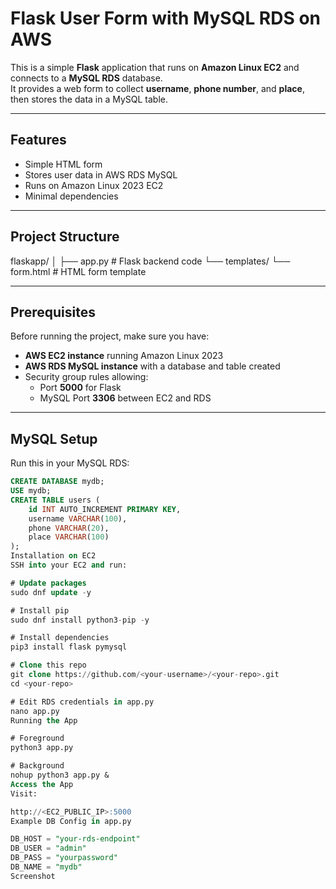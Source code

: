 # Flask User Form with MySQL RDS on AWS

This is a simple **Flask** application that runs on **Amazon Linux EC2** and connects to a **MySQL RDS** database.  
It provides a web form to collect **username**, **phone number**, and **place**, then stores the data in a MySQL table.

---

## Features
- Simple HTML form
- Stores user data in AWS RDS MySQL
- Runs on Amazon Linux 2023 EC2
- Minimal dependencies

---

## Project Structure
flaskapp/
│
├── app.py # Flask backend code
└── templates/
└── form.html # HTML form template

---

## Prerequisites
Before running the project, make sure you have:
- **AWS EC2 instance** running Amazon Linux 2023
- **AWS RDS MySQL instance** with a database and table created
- Security group rules allowing:
  - Port **5000** for Flask
  - MySQL Port **3306** between EC2 and RDS

---

## MySQL Setup
Run this in your MySQL RDS:
```sql
CREATE DATABASE mydb;
USE mydb;
CREATE TABLE users (
    id INT AUTO_INCREMENT PRIMARY KEY,
    username VARCHAR(100),
    phone VARCHAR(20),
    place VARCHAR(100)
);
Installation on EC2
SSH into your EC2 and run:

# Update packages
sudo dnf update -y

# Install pip
sudo dnf install python3-pip -y

# Install dependencies
pip3 install flask pymysql

# Clone this repo
git clone https://github.com/<your-username>/<your-repo>.git
cd <your-repo>

# Edit RDS credentials in app.py
nano app.py
Running the App

# Foreground
python3 app.py

# Background
nohup python3 app.py &
Access the App
Visit:

http://<EC2_PUBLIC_IP>:5000
Example DB Config in app.py

DB_HOST = "your-rds-endpoint"
DB_USER = "admin"
DB_PASS = "yourpassword"
DB_NAME = "mydb"
Screenshot



